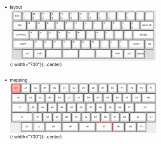 - layout
![title](https://github.com/yukinpl/DanielKB/blob/main/keyboard_layout.png){: width="700"}{: .center}  
&nbsp;&nbsp;  
&nbsp;&nbsp;  
- mapping
![title](https://github.com/yukinpl/DanielKB/blob/main/mapping_between_keyboard_and_circuit.png){: width="700"}{: .center}  
&nbsp;&nbsp;  
&nbsp;&nbsp;  
